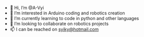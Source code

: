 - 👋 Hi, I’m @A-Vyi
- 👀 I’m interested in Arduino coding and robotics creation
- 🌱 I’m currently learning to code in python and other languages
- 💞️ I’m looking to collaborate on robotics projects
- 📫 I can be reached on syiky@hotmail.com

<!---
A-Vyi/A-Vyi is a ✨ special ✨ repository because its `README.md` (this file) appears on your GitHub profile.
You can click the Preview link to take a look at your changes.
--->
